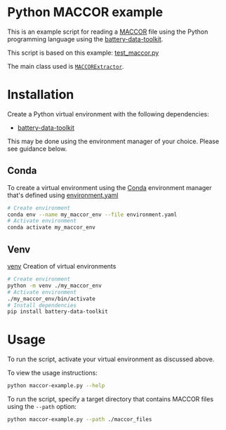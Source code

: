# Python MACCOR example
This is an example script for reading a [MACCOR](http://www.maccor.com/Products/Software.aspx) file using the Python programming language using the [battery-data-toolkit](https://github.com/materials-data-facility/battery-data-toolkit).

This script is based on this example: [test_maccor.py](https://github.com/materials-data-facility/battery-data-toolkit/blob/master/scripts/CAMP/test_maccor.py)

The main class used is [`MACCORExtractor`](https://github.com/materials-data-facility/battery-data-toolkit/blob/master/batdata/extractors/maccor.py).

# Installation

Create a Python virtual environment with the following dependencies:

* [battery-data-toolkit](https://pypi.org/project/battery-data-toolkit/)

This may be done using the environment manager of your choice. Please see guidance below.

## Conda

To create a virtual environment using the [Conda](https://docs.conda.io/en/latest/) environment manager that's defined using [environment.yaml](./environment.yaml)

```bash
# Create environment
conda env --name my_maccor_env --file environment.yaml
# Activate environment
conda activate my_maccor_env
```

## Venv

[venv](https://docs.python.org/3/library/venv.html) Creation of virtual environments

```bash
# Create environment
python -m venv ./my_maccor_env
# Activate environment
./my_maccor_env/bin/activate
# Install dependencies
pip install battery-data-toolkit
```

# Usage

To run the script, activate your virtual environment as discussed above.

To view the usage instructions:

```bash
python maccor-example.py --help
```

To run the script, specify a target directory that contains MACCOR files using the `--path` option:

```bash
python maccor-example.py --path ./maccor_files
```

